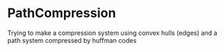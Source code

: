 # PathCompression
Trying to make a compression system using convex hulls (edges) and a path system compressed by huffman codes
